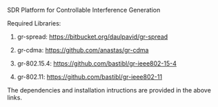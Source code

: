 SDR Platform for Controllable Interference Generation

Required Libraries:

1. gr-spread: https://bitbucket.org/daulpavid/gr-spread

2. gr-cdma: https://github.com/anastas/gr-cdma

3. gr-802.15.4: https://github.com/bastibl/gr-ieee802-15-4

4. gr-802.11: https://github.com/bastibl/gr-ieee802-11

The dependencies and installation intructions are provided in the above links. 

